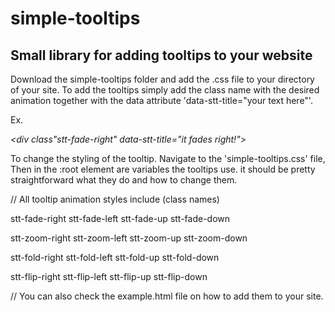 # simple-tooltips

Small library for adding tooltips to your website
-------------------------------------------------

Download the simple-tooltips folder and add the .css file to your directory of your site.
To add the tooltips simply add the class name with the desired animation together with the data attribute 'data-stt-title="your text here"'.

Ex.

*<div class"stt-fade-right" data-stt-title="it fades right!"></div>*


To change the styling of the tooltip. Navigate to the 'simple-tooltips.css' file, Then in the :root element are variables the tooltips use. 
it should be pretty straightforward what they do and how to change them.

// All tooltip animation styles include (class names)

stt-fade-right
stt-fade-left
stt-fade-up
stt-fade-down

stt-zoom-right
stt-zoom-left
stt-zoom-up
stt-zoom-down

stt-fold-right
stt-fold-left
stt-fold-up
stt-fold-down

stt-flip-right
stt-flip-left
stt-flip-up
stt-flip-down

// You can also check the example.html file on how to add them to your site.


 


